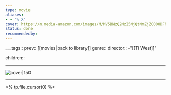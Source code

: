 ```yaml
---
type: movie
aliases:
- - "% X"
cover: https://m.media-amazon.com/images/M/MV5BNzQ2MzI5NjQtNmZjZC00ODFhLWE2MjQtNWE0NjljODc0ZGM3XkEyXkFqcGc@._V1_SX300.jpg
status: done
recommendedby:
---
```

___tags:: prev:: [[movies|back to library]]
genre::
director::   -"[[Ti West]]"

children::
___
![cover|150](https://m.media-amazon.com/images/M/MV5BNzQ2MzI5NjQtNmZjZC00ODFhLWE2MjQtNWE0NjljODc0ZGM3XkEyXkFqcGc@._V1_SX300.jpg)
___
<% tp.file.cursor(0) %>
